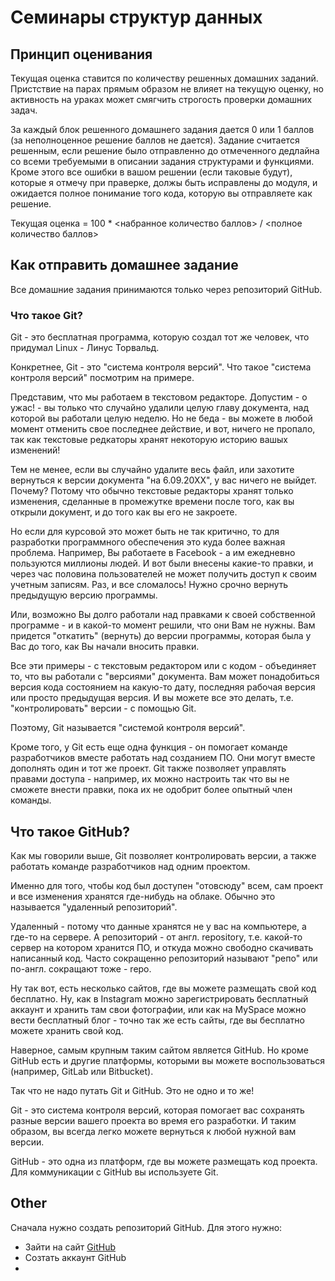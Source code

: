 # Семинары структур данных
## Принцип оценивания
Текущая оценка ставится по количеству решенных домашних заданий.
Пристствие на парах прямым образом не влияет на текущую оценку,
но активность на ураках может смягчить строгость проверки домашних задач.

За каждый блок решенного домашнего задания дается 0 или 1 баллов
(за неполноценное решение баллов не дается).
Задание считается решенным, если решение было отправленно до отмеченного
дедлайна со всеми требуемыми в описании задания структурами и функциями.
Кроме этого все ошибки в вашом решении (если таковые будут),
которые я отмечу при праверке, должы быть исправлены до модуля,
и ожидается полное понимание того кода,
которую вы отправляете как решение.

Текущая оценка = 100 * <набранное количество баллов> / <полное количество баллов>

## Как отправить домашнее задание
Все домашние задания принимаются только через репозиторий GitHub.

### Что такое Git?
Git - это бесплатная программа, которую создал тот же человек,
что придумал Linux - Линус Торвальд.

Конкретнее, Git - это "система контроля версий".
Что такое "система контроля версий" посмотрим на примере.

Представим, что мы работаем в текстовом редакторе.
Допустим - о ужас! - вы только что случайно удалили целую главу документа,
над которой вы работали целую неделю.
Но не беда - вы можете в любой момент отменить свое последнее действие,
и вот, ничего не пропало, так как текстовые редкаторы хранят некоторую историю
вашых изменений!

Тем не менее, если вы случайно удалите весь файл,
или захотите вернуться к версии документа "на 6.09.20ХХ",
у вас ничего не выйдет. Почему?
Потому что обычно текстовые редакторы хранят только изменения,
сделанные в промежутке времени после того, как вы открыли документ,
и до того как вы его не закроете.

Но если для курсовой это может быть не так критично,
то для разработки программного обеспечения это куда более важная проблема.
Например, Вы работаете в Facebook - а им ежедневно пользуются миллионы людей.
И вот были внесены какие-то правки, и через час половина пользователей не может получить доступ к своим учетным записям.
Раз, и все сломалось!
Нужно срочно вернуть предыдущую версию программы.

Или, возможно Вы долго работали над правками к своей собственной программе - и в какой-то момент решили,
что они Вам не нужны.
Вам придется "откатить" (вернуть) до версии программы,
которая была у Вас до того,
как Вы начали вносить правки.

Все эти примеры - с текстовым редактором или с кодом - объединяет то,
что вы работали с "версиями" документа.
Вам может понадобиться версия кода состоянием на какую-то дату,
последняя рабочая версия или просто предыдущая версия.
И вы можете все это делать, т.е. "контролировать" версии -  с помощью Git.

Поэтому, Git называется "системой контроля версий".

Кроме того, у Git есть еще одна функция - он помогает команде разработчиков вместе работать над созданием ПО.
Они могут вместе дополнять один и тот же проект.
Git также позволяет управлять правами доступа - например,
их можно настроить так что вы не сможете внести правки,
пока их не одобрит более опытный член команды.

## Что такое GitHub?
Как мы говорили выше, Git позволяет контролировать версии, а также работать команде разработчиков над одним проектом.

Именно для того, чтобы код был доступен "отовсюду" всем, сам проект и все изменения хранятся где-нибудь на облаке. Обычно это называется "удаленный репозиторий".

Удаленный - потому что данные хранятся не у вас на компьютере,
а где-то на сервере. А репозиторий - от англ. repository, т.е. какой-то сервер на котором хранится ПО,
и откуда можно свободно скачивать написанный код.
Часто сокращенно репозиторий называют "репо" или по-англ. сокращают тоже - repo.

Ну так вот, есть несколько сайтов,
где вы можете размещать свой код бесплатно.
Ну, как в Instagram можно зарегистрировать бесплатный аккаунт и хранить там свои фотографии,
или как на MySpace можно вести бесплатный блог - точно так же есть сайты,
где вы бесплатно можете хранить свой код.

Наверное, самым крупным таким сайтом является GitHub.
Но кроме GitHub есть и другие платформы,
которыми вы можете воспользоваться (например, GitLab или Bitbucket).

Так что не надо путать Git и GitHub. Это не одно и то же!

Git - это система контроля версий,
которая помогает вас сохранять разные версии вашего проекта во время его разработки.
И таким образом, вы всегда легко можете вернуться к любой нужной вам версии.

GitHub - это одна из платформ, где вы можете размещать код проекта.
Для коммуникации с GitHub вы используете Git.

## Other
Сначала нужно создать репозиторий GitHub.
Для этого нужно:
* Зайти на сайт [GitHub](https://github.com/)
* Созтать аккаунт GitHub
* 

